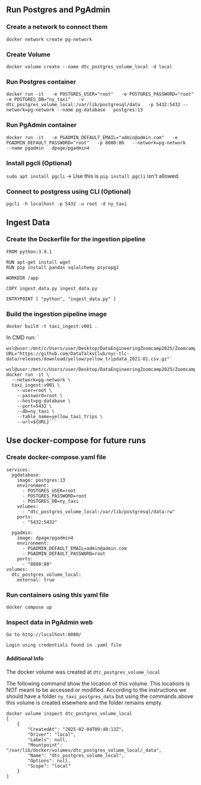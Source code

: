 ## Run Postgres and PgAdmin

### Create a network to connect them

```
docker network create pg-network
```

### Create Volume

```
docker volume create --name dtc_postgres_volume_local -d local
```
### Run Postgres container

```
docker run -it   -e POSTGRES_USER="root"   -e POSTGRES_PASSWORD="root"   -e POSTGRES_DB="ny_taxi"   -v dtc_postgres_volume_local:/var/lib/postgresql/data   -p 5432:5432 --network=pg-network --name pg-database   postgres:13
```
### Run PgAdmin container

```
docker run -it   -e PGADMIN_DEFAULT_EMAIL="admin@admin.com"   -e PGADMIN_DEFAULT_PASSWORD="root"   -p 8080:80   --network=pg-network   --name pgadmin   dpage/pgadmin4
```


### Install pgcli (Optional)

`sudo apt install pgcli` -> Use this is `pip install pgcli` isn't allowed.

### Connect to postgress using CLI (Optional)

```
pgcli -h localhost -p 5432 -u root -d ny_taxi
```
## Ingest Data

### Create the Dockerfile for the ingestion pipeline

```
FROM python:3.9.1

RUN apt-get install wget
RUN pip install pandas sqlalchemy psycopg2

WORKDIR /app

COPY ingest_data.py ingest_data.py  

ENTRYPOINT [ "python", "ingest_data.py" ]
```
### Build the ingestion pipeline image

```
docker build -t taxi_ingest:v001 .
```

In CMD run:
`
```
wsl@user:/mnt/c/Users/user/Desktop/DataEngineeringZoomcamp2025/ZoomcampFiles$ URL="https://github.com/DataTalksClub/nyc-tlc-data/releases/download/yellow/yellow_tripdata_2021-01.csv.gz"`
```

```
wsl@user:/mnt/c/Users/user/Desktop/DataEngineeringZoomcamp2025/ZoomcampFiles$ docker run -it \
  --network=pg-network \
  taxi_ingest:v001 \
    --user=root \
    --password=root \
    --host=pg-database \
    --port=5432 \
    --db=ny_taxi \
    --table_name=yellow_taxi_trips \
    --url=${URL}```
```

## Use docker-compose for future runs

### Create docker-compose.yaml file

```
services:
  pgdatabase:
    image: postgres:13
    environment:
      - POSTGRES_USER=root
      - POSTGRES_PASSWORD=root
      - POSTGRES_DB=ny_taxi
    volumes:
      - "dtc_postgres_volume_local:/var/lib/postgresql/data:rw"
    ports:
      - "5432:5432"

  pgadmin:
    image: dpage/pgadmin4
    environment:
      - PGADMIN_DEFAULT_EMAIL=admin@admin.com
      - PGADMIN_DEFAULT_PASSWORD=root
    ports:
      - "8080:80"
volumes:
  dtc_postgres_volume_local:
    external: true
```

### Run containers using this yaml file

```
docker compose up
```

### Inspect data in PgAdmin web

```
Go to http://localhost:8080/

Login using credentials found in .yaml file
```


#### Additional Info

The docker volume was created at `dtc_postgres_volume_local`

The following command show the location of this volume. This locations is NOT meant to be accessed or modified. According to the instructions we should have a folder `ny_taxi_postgres_data` but using the commands above this volume is created elsewhere and the folder remains empty.

```
docker volume inspect dtc_postgres_volume_local
[
    {
        "CreatedAt": "2025-02-04T09:48:13Z",
        "Driver": "local",
        "Labels": null,
        "Mountpoint": "/var/lib/docker/volumes/dtc_postgres_volume_local/_data",
        "Name": "dtc_postgres_volume_local",
        "Options": null,
        "Scope": "local"
    }
]
```
